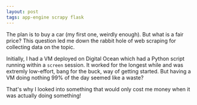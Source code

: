 ```yaml
---
layout: post
tags: app-engine scrapy flask
---
```


The plan is to buy a car (my first one, weirdly enough). But what is a fair price? This question led me down the rabbit hole of web scraping for collecting data on the topic.

Initially, I had a VM deployed on Digital Ocean which had a Python script running within a `screen` session. It worked for the longest while and was extremly low-effort, bang for the buck, way of getting started. But having a VM doing nothing 99% of the day seemed like a waste?

That's why I looked into something that would only cost me money when it was actually doing something!
